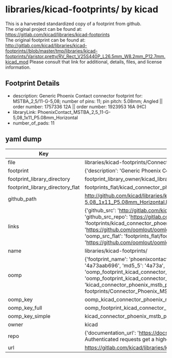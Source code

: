 # libraries/kicad-footprints/ by kicad  
This is a harvested standardized copy of a footprint from github.  
The original project can be found at:  
https://gitlab.com/kicad/libraries/kicad-footprints  
The original footprint can be found at:
http://gitlab.com/kicad/libraries/kicad-footprints//blob/master/tmp/libraries/kicad-footprints/Varistor.pretty/RV_Rect_V25S440P_L26.5mm_W8.2mm_P12.7mm.kicad_mod
Please consult that link for additional, details, files, and license information.  
## Footprint Details
* description: Generic Phoenix Contact connector footprint for: MSTBA_2,5/11-G-5,08; number of pins: 11; pin pitch: 5.08mm; Angled || order number: 1757336 12A || order number: 1923953 16A (HC)  
* libraryLink: PhoenixContact_MSTBA_2,5_11-G-5,08_1x11_P5.08mm_Horizontal  
* number_of_pads: 11  
## yaml dump  
| Key | Value |  
| --- | --- |  
| file | libraries/kicad-footprints/Connector_Phoenix_MSTB.pretty/PhoenixContact_MSTBA_2,5_11-G-5,08_1x11_P5.08mm_Horizontal.kicad_mod |  
| footprint | {'description': 'Generic Phoenix Contact connector footprint for: MSTBA_2,5/11-G-5,08; number of pins: 11; pin pitch: 5.08mm; Angled || order number: 1757336 12A || order number: 1923953 16A (HC)', 'libraryLink': 'PhoenixContact_MSTBA_2,5_11-G-5,08_1x11_P5.08mm_Horizontal', 'number_of_pads': 11} |  
| footprint_library_directory | footprint_library_owner/kicad_libraries/kicad-footprints/ |  
| footprint_library_directory_flat | footprints_flat/kicad_connector_phoenix_mstb_phoenixcontact_mstba_2,5_11_g_5,08_1x11_p5_08mm_horizontal/working |  
| github_path | http://github.com/kicad/libraries/kicad-footprints//blob/master/tmp/libraries/kicad-footprints/Connector_Phoenix_MSTB.pretty/PhoenixContact_MSTBA_2,5_11-G-5,08_1x11_P5.08mm_Horizontal.kicad_mod |  
| links | {'github_src': 'http://gitlab.com/kicad/libraries/kicad-footprints//blob/master/tmp/libraries/kicad-footprints/Varistor.pretty/RV_Rect_V25S440P_L26.5mm_W8.2mm_P12.7mm.kicad_mod', 'github_src_repo': 'https://gitlab.com/kicad/libraries/kicad-footprints', 'oomp_bot': 'footprints/kicad_connector_phoenix_mstb_phoenixcontact_mstba_2,5_11_g_5,08_1x11_p5_08mm_horizontal/working', 'oomp_bot_github': 'https://github.com/oomlout/oomlout_oomp_footprint_bot/tree/main/footprints/kicad_connector_phoenix_mstb_phoenixcontact_mstba_2,5_11_g_5,08_1x11_p5_08mm_horizontal/working', 'oomp_src_flat': 'footprints_flat/footprints_flat/kicad_connector_phoenix_mstb_phoenixcontact_mstba_2,5_11_g_5,08_1x11_p5_08mm_horizontal/working', 'oomp_src_flat_github': 'https://github.com/oomlout/oomlout_oomp_footprint_src/tree/main/footprints_flat/kicad_connector_phoenix_mstb_phoenixcontact_mstba_2,5_11_g_5,08_1x11_p5_08mm_horizontal/working'} |  
| name | libraries/kicad-footprints/ |  
| oomp | {'footprint_name': 'phoenixcontact_mstba_2,5_11_g_5,08_1x11_p5_08mm_horizontal', 'library_name': 'connector_phoenix_mstb', 'md5': '4a73aab696cdc7c8c10ed7638aaea84a', 'md5_10': '4a73aab696', 'md5_5': '4a73a', 'md5_6': '4a73aa', 'oomp_key': 'oomp_kicad_connector_phoenix_mstb_phoenixcontact_mstba_2,5_11_g_5,08_1x11_p5_08mm_horizontal', 'oomp_key_extra': 'oomp_footprint_kicad_connector_phoenix_mstb_phoenixcontact_mstba_2,5_11_g_5,08_1x11_p5_08mm_horizontal', 'oomp_key_full': 'oomp_footprint_kicad_connector_phoenix_mstb_phoenixcontact_mstba_2,5_11_g_5,08_1x11_p5_08mm_horizontal_4a73aa', 'oomp_key_simple': 'kicad_connector_phoenix_mstb_phoenixcontact_mstba_2,5_11_g_5,08_1x11_p5_08mm_horizontal', 'original_filename': 'libraries/kicad-footprints/Connector_Phoenix_MSTB.pretty/PhoenixContact_MSTBA_2,5_11-G-5,08_1x11_P5.08mm_Horizontal.kicad_mod', 'owner_name': 'kicad'} |  
| oomp_key | oomp_kicad_connector_phoenix_mstb_phoenixcontact_mstba_2,5_11_g_5,08_1x11_p5_08mm_horizontal |  
| oomp_key_full | oomp_footprint_kicad_connector_phoenix_mstb_phoenixcontact_mstba_2,5_11_g_5,08_1x11_p5_08mm_horizontal |  
| oomp_key_simple | kicad_connector_phoenix_mstb_phoenixcontact_mstba_2,5_11_g_5,08_1x11_p5_08mm_horizontal |  
| owner | kicad |  
| repo | {'documentation_url': 'https://docs.github.com/rest/overview/resources-in-the-rest-api#rate-limiting', 'message': "API rate limit exceeded for 84.66.173.59. (But here's the good news: Authenticated requests get a higher rate limit. Check out the documentation for more details.)"} |  
| url | https://gitlab.com/kicad/libraries/kicad-footprints |  

